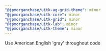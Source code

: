 ```yaml
---
"@jpmorganchase/uitk-ag-grid-theme": minor
"@jpmorganchase/uitk-core": minor
"@jpmorganchase/uitk-grid": minor
"@jpmorganchase/uitk-lab": minor
"@jpmorganchase/uitk-theme": minor
---
```


Use American English 'gray' throughout code
